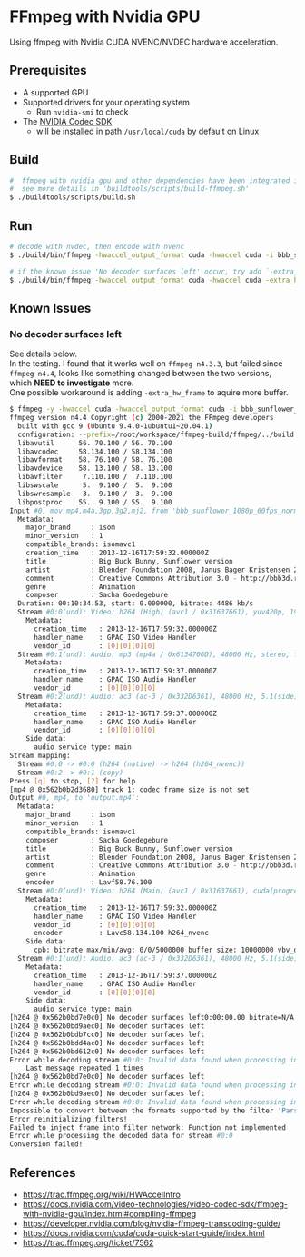 # FFmpeg with Nvidia GPU
Using ffmpeg with Nvidia CUDA NVENC/NVDEC hardware acceleration.    

## Prerequisites    
- A ​supported GPU    
- Supported drivers for your operating system
  - Run `nvidia-smi` to check
- The [NVIDIA Codec SDK](https://docs.nvidia.com/cuda/cuda-quick-start-guide/index.html)    
  - will be installed in path `/usr/local/cuda` by default on Linux

## Build  

```bash
#  ffmpeg with nvidia gpu and other dependencies have been integrated in 'buildtools/scripts/build.sh', 
#  see more details in 'buildtools/scripts/build-ffmpeg.sh'
$ ./buildtools/scripts/build.sh
```

## Run

```bash
# decode with nvdec, then encode with nvenc
$ ./build/bin/ffmpeg -hwaccel_output_format cuda -hwaccel cuda -i bbb_sunflower_1080p_60fps_normal.mp4 -c:v h264_nvenc -c:a copy out.mp4

# if the known issue 'No decoder surfaces left' occur, try add `-extra_hw_frames`
$ ./build/bin/ffmpeg -hwaccel_output_format cuda -hwaccel cuda -extra_hw_frames 5 -i bbb_sunflower_1080p_60fps_normal.mp4 -c:v h264_nvenc -c:a copy out.mp4
```

## Known Issues
### No decoder surfaces left
See details below.     
In the testing. I found that it works well on `ffmpeg n4.3.3`, but failed since `ffmpeg n4.4`, looks like something changed between the two versions, which **NEED to investigate** more.     
One possible workaround is adding `-extra_hw_frame` to aquire more buffer.     
```bash
$ ffmpeg -y -hwaccel cuda -hwaccel_output_format cuda -i bbb_sunflower_1080p_60fps_normal.mp4 -c:a copy -c:v h264_nvenc -b:v 5M output.mp4
ffmpeg version n4.4 Copyright (c) 2000-2021 the FFmpeg developers
  built with gcc 9 (Ubuntu 9.4.0-1ubuntu1~20.04.1)
  configuration: --prefix=/root/workspace/ffmpeg-build/ffmpeg/../build --enable-nonfree --enable-gpl --enable-static --disable-shared --enable-cuda-nvcc --enable-nvenc --enable-nvdec --enable-libnpp --extra-cflags=-I/usr/local/cuda/include --extra-ldflags=-L/usr/local/cuda/lib64 --nvccflags='-gencode arch=compute_75,code=sm_75 -O2'
  libavutil      56. 70.100 / 56. 70.100
  libavcodec     58.134.100 / 58.134.100
  libavformat    58. 76.100 / 58. 76.100
  libavdevice    58. 13.100 / 58. 13.100
  libavfilter     7.110.100 /  7.110.100
  libswscale      5.  9.100 /  5.  9.100
  libswresample   3.  9.100 /  3.  9.100
  libpostproc    55.  9.100 / 55.  9.100
Input #0, mov,mp4,m4a,3gp,3g2,mj2, from 'bbb_sunflower_1080p_60fps_normal.mp4':
  Metadata:
    major_brand     : isom
    minor_version   : 1
    compatible_brands: isomavc1
    creation_time   : 2013-12-16T17:59:32.000000Z
    title           : Big Buck Bunny, Sunflower version
    artist          : Blender Foundation 2008, Janus Bager Kristensen 2013
    comment         : Creative Commons Attribution 3.0 - http://bbb3d.renderfarming.net
    genre           : Animation
    composer        : Sacha Goedegebure
  Duration: 00:10:34.53, start: 0.000000, bitrate: 4486 kb/s
  Stream #0:0(und): Video: h264 (High) (avc1 / 0x31637661), yuv420p, 1920x1080 [SAR 1:1 DAR 16:9], 4001 kb/s, 60 fps, 60 tbr, 60k tbn, 120 tbc (default)
    Metadata:
      creation_time   : 2013-12-16T17:59:32.000000Z
      handler_name    : GPAC ISO Video Handler
      vendor_id       : [0][0][0][0]
  Stream #0:1(und): Audio: mp3 (mp4a / 0x6134706D), 48000 Hz, stereo, fltp, 160 kb/s (default)
    Metadata:
      creation_time   : 2013-12-16T17:59:37.000000Z
      handler_name    : GPAC ISO Audio Handler
      vendor_id       : [0][0][0][0]
  Stream #0:2(und): Audio: ac3 (ac-3 / 0x332D6361), 48000 Hz, 5.1(side), fltp, 320 kb/s (default)
    Metadata:
      creation_time   : 2013-12-16T17:59:37.000000Z
      handler_name    : GPAC ISO Audio Handler
      vendor_id       : [0][0][0][0]
    Side data:
      audio service type: main
Stream mapping:
  Stream #0:0 -> #0:0 (h264 (native) -> h264 (h264_nvenc))
  Stream #0:2 -> #0:1 (copy)
Press [q] to stop, [?] for help
[mp4 @ 0x562b0b2d3680] track 1: codec frame size is not set
Output #0, mp4, to 'output.mp4':
  Metadata:
    major_brand     : isom
    minor_version   : 1
    compatible_brands: isomavc1
    composer        : Sacha Goedegebure
    title           : Big Buck Bunny, Sunflower version
    artist          : Blender Foundation 2008, Janus Bager Kristensen 2013
    comment         : Creative Commons Attribution 3.0 - http://bbb3d.renderfarming.net
    genre           : Animation
    encoder         : Lavf58.76.100
  Stream #0:0(und): Video: h264 (Main) (avc1 / 0x31637661), cuda(progressive), 1920x1080 [SAR 1:1 DAR 16:9], q=2-31, 5000 kb/s, 60 fps, 15360 tbn (default)
    Metadata:
      creation_time   : 2013-12-16T17:59:32.000000Z
      handler_name    : GPAC ISO Video Handler
      vendor_id       : [0][0][0][0]
      encoder         : Lavc58.134.100 h264_nvenc
    Side data:
      cpb: bitrate max/min/avg: 0/0/5000000 buffer size: 10000000 vbv_delay: N/A
  Stream #0:1(und): Audio: ac3 (ac-3 / 0x332D6361), 48000 Hz, 5.1(side), fltp, 320 kb/s (default)
    Metadata:
      creation_time   : 2013-12-16T17:59:37.000000Z
      handler_name    : GPAC ISO Audio Handler
      vendor_id       : [0][0][0][0]
    Side data:
      audio service type: main
[h264 @ 0x562b0bd7e0c0] No decoder surfaces left0:00:00.00 bitrate=N/A dup=2 drop=0 speed=   0x
[h264 @ 0x562b0bd9aec0] No decoder surfaces left
[h264 @ 0x562b0bdb7cc0] No decoder surfaces left
[h264 @ 0x562b0bdd4ac0] No decoder surfaces left
[h264 @ 0x562b0bd612c0] No decoder surfaces left
Error while decoding stream #0:0: Invalid data found when processing input
    Last message repeated 1 times
[h264 @ 0x562b0bd7e0c0] No decoder surfaces left
Error while decoding stream #0:0: Invalid data found when processing input
[h264 @ 0x562b0bd9aec0] No decoder surfaces left
Error while decoding stream #0:0: Invalid data found when processing input
Impossible to convert between the formats supported by the filter 'Parsed_null_0' and the filter 'auto_scaler_0'
Error reinitializing filters!
Failed to inject frame into filter network: Function not implemented
Error while processing the decoded data for stream #0:0
Conversion failed!
```


## References
- https://trac.ffmpeg.org/wiki/HWAccelIntro
- https://docs.nvidia.com/video-technologies/video-codec-sdk/ffmpeg-with-nvidia-gpu/index.html#compiling-ffmpeg
- https://developer.nvidia.com/blog/nvidia-ffmpeg-transcoding-guide/
- https://docs.nvidia.com/cuda/cuda-quick-start-guide/index.html
- https://trac.ffmpeg.org/ticket/7562
